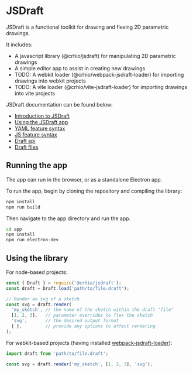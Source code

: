 # JSDraft

JSDraft is a functional toolkit for drawing and flexing 2D parametric drawings.

It includes:
- A javascript library (@crhio/jsdraft) for manipulating 2D parametric drawings
- A simple editor app to assist in creating new drawings
- TODO: A webkit loader (@crhio/webpack-jsdraft-loader) for importing drawings into webkit projects
- TODO: A vite loader (@crhio/vite-jsdraft-loader) for importing drawings into vite projects


JSDraft documentation can be found below:

* [Introduction to JSDraft](documentation/introduction.md)
* [Using the JSDraft app](documentation/app.md)
* [YAML feature syntax](documentation/yaml-syntax.md)
* [JS feature syntax](documentation/js-syntax.md)
* [Draft api](documentation/api.md)
* [Draft files](documentation/files.md)

## Running the app

The app can run in the browser, or as a standalone Electron app.

To run the app, begin by cloning the repository and compiling the library:
```bash
npm install
npm run build
```

Then navigate to the app directory and run the app.
```bash
cd app
npm install
npm run electron-dev
```

## Using the library

For node-based projects:
```js
const { Draft } = require('@crhio/jsdraft');
const draft = Draft.load('path/to/file.draft');

// Render an svg of a sketch
const svg = draft.render(
  'my_sketch', // the name of the sketch within the draft "file"
  [1, 2, 3],   // parameter overrides to flex the sketch
  'svg',       // the desired output format
  { },         // provide any options to affect rendering
);
```

For webkit-based projects (having installed [webpack-jsdraft-loader](documentation/files.md#importing-jsdraft-files)):
```js
import draft from 'path/to/file.draft';

const svg = draft.render('my_sketch', [1, 2, 3], 'svg');
```
